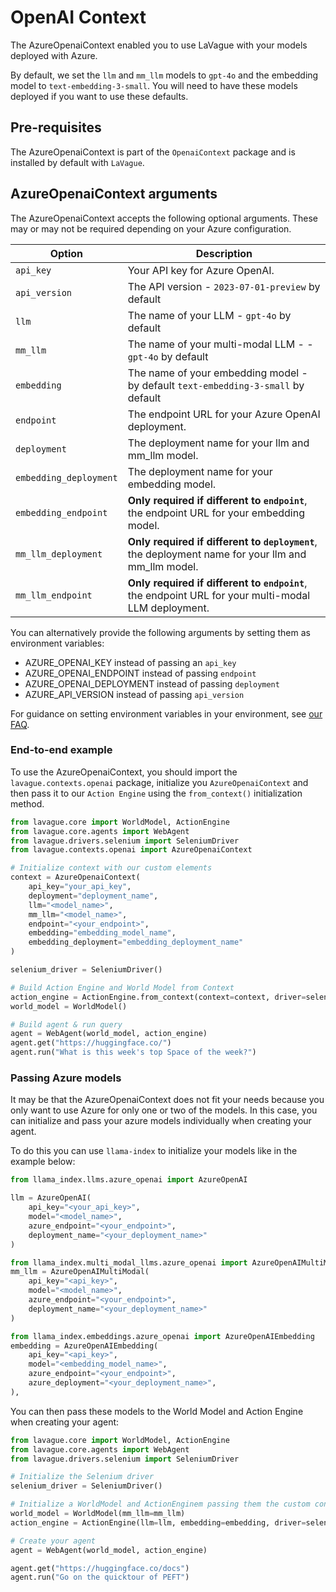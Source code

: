 # OpenAI Context

The AzureOpenaiContext enabled you to use LaVague with your models deployed with Azure.

By default, we set the `llm` and `mm_llm` models to `gpt-4o` and the embedding model to `text-embedding-3-small`. You will need to have these models deployed if you want to use these defaults.

## Pre-requisites

The AzureOpenaiContext is part of the `OpenaiContext` package and is installed by default with `LaVague`.

## AzureOpenaiContext arguments

The AzureOpenaiContext accepts the following optional arguments. These may or may not be required depending on your Azure configuration.

| Option                 | Description                                          |
|------------------------|------------------------------------------------------|
| `api_key`              | Your API key for Azure OpenAI. |
| `api_version`          | The API version - `2023-07-01-preview` by default |
| `llm`                  | The name of your LLM - `gpt-4o` by default |
| `mm_llm`               | The name of your multi-modal LLM - - `gpt-4o` by default |
| `embedding`            | The name of your embedding model - by default `text-embedding-3-small` by default |
| `endpoint`             | The endpoint URL for your Azure OpenAI deployment. |
| `deployment`           | The deployment name for your llm and mm_llm model. |
| `embedding_deployment` | The deployment name for your embedding model. |
| `embedding_endpoint`   | **Only required if different to `endpoint`**, the endpoint URL for your embedding model. |
| `mm_llm_deployment`    | **Only required if different to `deployment`**, the deployment name for your llm and mm_llm model. |
| `mm_llm_endpoint`      | **Only required if different to `endpoint`**, the endpoint URL for your multi-modal LLM deployment. |

You can alternatively provide the following arguments by setting them as environment variables:

- AZURE_OPENAI_KEY instead of passing an `api_key`
- AZURE_OPENAI_ENDPOINT instead of passing `endpoint`
- AZURE_OPENAI_DEPLOYMENT instead of passing `deployment`
- AZURE_API_VERSION instead of passing `api_version`

For guidance on setting environment variables in your environment, see [our FAQ](../get-started/FAQs.md#how-can-i-set-environment-variables).

### End-to-end example

To use the AzureOpenaiContext, you should import the `lavague.contexts.openai` package, initialize you `AzureOpenaiContext` and then pass it to our `Action Engine` using the `from_context()` initialization method.

```python
from lavague.core import WorldModel, ActionEngine
from lavague.core.agents import WebAgent
from lavague.drivers.selenium import SeleniumDriver
from lavague.contexts.openai import AzureOpenaiContext

# Initialize context with our custom elements
context = AzureOpenaiContext(
    api_key="your_api_key",
    deployment="deployment_name",
    llm="<model_name>",
    mm_llm="<model_name>",
    endpoint="<your_endpoint>",
    embedding="embedding_model_name",
    embedding_deployment="embedding_deployment_name"
)

selenium_driver = SeleniumDriver()

# Build Action Engine and World Model from Context
action_engine = ActionEngine.from_context(context=context, driver=selenium_driver)
world_model = WorldModel()

# Build agent & run query
agent = WebAgent(world_model, action_engine)
agent.get("https://huggingface.co/")
agent.run("What is this week's top Space of the week?")
```

### Passing Azure models

It may be that the AzureOpenaiContext does not fit your needs because you only want to use Azure for only one or two of the models. In this case, you can initialize and pass your azure models individually when creating your agent.

To do this you can use `llama-index` to initialize your models like in the example below:

```python
from llama_index.llms.azure_openai import AzureOpenAI

llm = AzureOpenAI(
    api_key="<your_api_key>",
    model="<model_name>",
    azure_endpoint="<your_endpoint>",
    deployment_name="<your_deployment_name>"
)

from llama_index.multi_modal_llms.azure_openai import AzureOpenAIMultiModal
mm_llm = AzureOpenAIMultiModal(
    api_key="<api_key>",
    model="<model_name>",
    azure_endpoint="<your_endpoint>",
    deployment_name="<your_deployment_name>"
)

from llama_index.embeddings.azure_openai import AzureOpenAIEmbedding
embedding = AzureOpenAIEmbedding(
    api_key="<api_key>",
    model="<embedding_model_name>",
    azure_endpoint="<your_endpoint>",
    azure_deployment="<your_deployment_name>",
),
```

You can then pass these models to the World Model and Action Engine when creating your agent:

```python
from lavague.core import WorldModel, ActionEngine
from lavague.core.agents import WebAgent
from lavague.drivers.selenium import SeleniumDriver

# Initialize the Selenium driver
selenium_driver = SeleniumDriver()

# Initialize a WorldModel and ActionEnginem passing them the custom context
world_model = WorldModel(mm_llm=mm_llm)
action_engine = ActionEngine(llm=llm, embedding=embedding, driver=selenium_driver)

# Create your agent
agent = WebAgent(world_model, action_engine)

agent.get("https://huggingface.co/docs")
agent.run("Go on the quicktour of PEFT")
```

